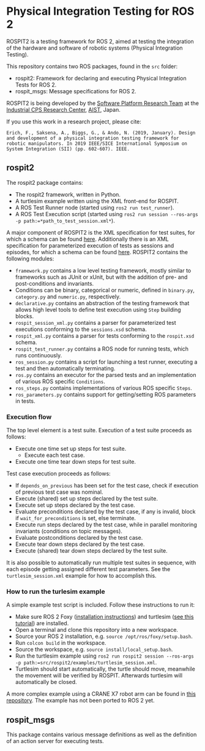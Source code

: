 # Physical Integration Testing for ROS 2

ROSPIT2 is a testing framework for ROS 2, aimed at testing the integration of the hardware and software of robotic systems (Physical Integration Testing).

This repository contains two ROS packages, found in the `src` folder:
* rospit2: Framework for declaring and executing Physical Integration Tests for ROS 2.
* rospit_msgs: Message specifications for ROS 2.

ROSPIT2 is being developed by the [Software Platform Research Team](https://unit.aist.go.jp/icps/icps-sp/en/about-spr-teams/) at the [Industrial CPS Research Center](https://unit.aist.go.jp/icps/index_en.html), [AIST](https://www.aist.go.jp/index_en.html), Japan.

If you use this work in a research project, please cite:

`Erich, F., Saksena, A., Biggs, G., & Ando, N. (2019, January). Design and development of a physical integration testing framework for robotic manipulators. In 2019 IEEE/SICE International Symposium on System Integration (SII) (pp. 602-607). IEEE.`

## rospit2

The rospit2 package contains:
* The rospit2 framework, written in Python.
* A turtlesim example written using the XML front-end for ROSPIT.
* A ROS Test Runner node (started using `ros2 run test_runner`).
* A ROS Test Execution script (started using `ros2 run session --ros-args -p path:=*path_to_test_session.xml*`).

A major component of ROSPIT2 is the XML specification for test suites, for which a schema can be found [here](src/rospit2/rospit2/xml/rospit.xsd).
Additionally there is an XML specification for parameterized execution of tests as sessions and episodes, for which a schema can be found [here](src/rospit2/rospit2/xml/session.xsd).
ROSPIT2 contains the following modules:
* `framework.py` contains a low level testing framework, mostly similar to frameworks such as JUnit or xUnit, but with the addition of pre- and post-conditions and invariants.
* Conditions can be binary, categorical or numeric, defined in `binary.py`, `category.py` and `numeric.py`, respectively.
* `declarative.py` contains an abstraction of the testing framework that allows high level tools to define test execution using `Step` building blocks.
* `rospit_session_xml.py` contains a parser for parameterized test executions conforming to the `sessions.xsd` schema.
* `rospit_xml.py` contains a parser for tests conforming to the `rospit.xsd` schema.
* `rospit_test_runner.py` contains a ROS node for running tests, which runs continuously.
* `ros_session.py` contains a script for launching a test runner, executing a test and then automatically terminating.
* `ros.py` contains an executor for the parsed tests and an implementation of various ROS specific `Conditions`.
* `ros_steps.py` contains implementations of various ROS specific `Steps`.
* `ros_parameters.py` contains support for getting/setting ROS parameters in tests.

### Execution flow

The top level element is a test suite. Execution of a test suite proceeds as follows:

- Execute one time set up steps for test suite.
  - Execute each test case.
- Execute one time tear down steps for test suite.

Test case execution proceeds as follows:

- If `depends_on_previous` has been set for the test case, check if execution of previous test case was nominal.
- Execute (shared) set up steps declared by the test suite.
- Execute set up steps declared by the test case.
- Evaluate preconditions declared by the test case, if any is invalid, block if `wait_for_preconditions` is set, else terminate.
- Execute run steps declared by the test case, while in parallel monitoring invariants (conditions on topic messages).
- Evaluate postconditions declared by the test case.
- Execute tear down steps declared by the test case.
- Execute (shared) tear down steps declared by the test suite.

It is also possible to automatically run multiple test suites in sequence, with each episode getting assigned different test parameters. 
See the `turtlesim_session.xml` example for how to accomplish this.

### How to run the turlesim example
A simple example test script is included. Follow these instructions to run it:
* Make sure ROS 2 Foxy ([installation instructions](https://index.ros.org/doc/ros2/Installation/Foxy/)) and turtlesim ([see this tutorial](https://index.ros.org/doc/ros2/Tutorials/Turtlesim/Introducing-Turtlesim/)) are installed.
* Open a terminal and clone this repository into a new workspace.
* Source your ROS 2 installation, e.g. `source /opt/ros/foxy/setup.bash`.
* Run `colcon build` in the workspace.
* Source the workspace, e.g. `source install/local_setup.bash`.
* Run the turtlesim example using `ros2 run rospit2 session --ros-args -p path:=src/rospit2/examples/turtlesim_session.xml`.
* Turtlesim should start automatically, the turtle should move, meanwhile the movement will be verified by ROSPIT. Afterwards turtlesim will automatically be closed.

A more complex example using a CRANE X7 robot arm can be found in [this repository](https://github.com/FlorisE/crane_pnp_pits/). The example has not been ported to ROS 2 yet.

## rospit_msgs

This package contains various message definitions as well as the definition of an action server for executing tests.
